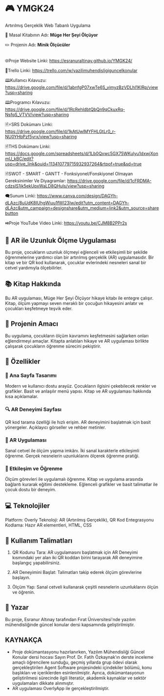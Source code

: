 # 🎮 YMGK24
Artırılmış Gerçeklik Web Tabanlı Uygulama

📙 Masal Kitabının Adı: **Müge Her Şeyi Ölçüyor**

✏️ Projenin Adı: **Minik Ölçücüler**

##

🌐Proje Website Linki: https://esranuraltinay.github.io/YMGK24/

🔗Trello Linki: https://trello.com/w/yazilimuhendisligiguncelkonular

🕮Kullanıcı Kılavuzu: https://drive.google.com/file/d/1abnfgP07xwTe6S_vimyzBzVDLhI1KIRp/view?usp=sharing

🕮Programcı Kılavuzu: https://drive.google.com/file/d/1RcRehldbtQbQn9qCkuxRq-NsfqS_VTVV/view?usp=sharing

🗎⚡SRS Dokümanı Linki: https://drive.google.com/file/d/1kAtUwlMYFHLGtLr0_r-NU0YHbPzf5yrx/view?usp=sharing

🗎THS Dokümanı Linki: https://docs.google.com/spreadsheets/d/1Lb0Qxwc5GX75WKulyu1dxwjXonmU_kBC/edit?usp=drive_link&ouid=113410779715932937264&rtpof=true&sd=true

🗎SWOT - SMART - GANTT - Fonksiyonel/Fonskiyonel Olmayan Gereksinimler Ve Diyagramlar: https://drive.google.com/file/d/1cFRDMA-cdzslS1jk5ekUpxWaLD8QHuIs/view?usp=sharing

🗨️Sunum Linki: https://www.canva.com/design/DAGYh-dLAzc/8uUdK8IUhgWiuu1fWl23Iw/edit?utm_content=DAGYh-dLAzc&utm_campaign=designshare&utm_medium=link2&utm_source=sharebutton

⏯️Proje YouTube Video Linki: https://youtu.be/CJM8B2PPr2s

##



## 📏 **AR ile Uzunluk Ölçme Uygulaması**
Bu proje, çocukların uzunluk ölçmeyi eğlenceli ve etkileşimli bir şekilde öğrenmelerine yardımcı olan bir artırılmış gerçeklik (AR) uygulamasıdır. Bir kitap ve bir QR kod kullanarak, çocuklar evlerindeki nesneleri sanal bir cetvel yardımıyla ölçebilirler.

## 📚 **Kitap Hakkında**
Bu AR uygulaması, Müge Her Şeyi Ölçüyor hikaye kitabı ile entegre çalışır. Kitap, ölçüm yapmayı seven meraklı bir çocuğun hikayesini anlatır ve çocukları keşfetmeye teşvik eder.

## 🚀 **Projenin Amacı**
Bu uygulama, çocukların ölçüm kavramını keşfetmesini sağlarken onları eğlendirmeyi amaçlar. Kitapta anlatılan hikaye ve AR uygulaması birlikte çalışarak çocukların öğrenme sürecini pekiştirir.

## 🌟 **Özellikler**
### 📄 Ana Sayfa Tasarımı
Modern ve kullanıcı dostu arayüz.
Çocukların ilgisini çekebilecek renkler ve grafikler.
Basit ve anlaşılır menü yapısı.
Kitap ve AR uygulaması hakkında kısa açıklamalar.

### 🔍 AR Deneyimi Sayfası
QR kod tarama özelliği ile hızlı erişim.
AR deneyimini başlatmak için basit yönergeler.
Açıklayıcı görseller ve rehber metinler.

### 📐 AR Uygulaması
Sanal cetvel ile ölçüm yapma imkânı.
İki sanal karakterle etkileşimli öğrenme.
Gerçek nesnelerin uzunluklarını ölçerek öğrenme pratiği.

### 🧠 Etkileşim ve Öğrenme
Ölçüm görevleri ile uygulamalı öğrenme.
Kitap ve uygulama arasında bağlantı kurarak eğitimi destekleme.
Eğlenceli grafikler ve basit talimatlar ile çocuk dostu bir deneyim.




## 💻 **Teknolojiler**
Platform: Overly
Teknoloji: AR (Artırılmış Gerçeklik), QR Kod Entegrasyonu
Kodlama: Hazır AR elementleri, HTML, CSS


## 🔗 **Kullanım Talimatları**
1. QR Kodunu Tara:
AR uygulamasını başlatmak için AR Deneyimi kısmındaki yer alan iki QR koddan birini tarayarak AR deneyimine başlangıç yapabilirsiniz.

2. AR Deneyimini Başlat:
Talimatları takip ederek ölçüm görevlerine başlayın.

3. Ölçüm Yap:
Sanal cetveli kullanarak çeşitli nesnelerin uzunluklarını ölçün ve öğrenin. 



## 📝 **Yazar**
Bu proje, Esranur Altınay tarafından Fırat Üniversitesi'nde yazılım mühendisliğinde güncel konular dersi kapsamında geliştirilmiştir.

## **KAYNAKÇA**
- Proje dokümantasyonu hazırlanırken, Yazılım Mühendisliği Güncel Konular dersi hocası Sayın
 Prof. Dr. Fatih Özkaynak’ın derste inceleme amaçlı öğrencilere sunduğu, geçmiş yıllarda
 grup ödevi olarak gerçekleştirilen Agent Software projesindeki içindekiler bölümü, konu
 başlıkları ve içeriklerden esinlenilmiştir. Ayrıca, dokümantasyonun geliştirilmesi sürecinde
 ilgili literatür, akademik kaynaklar ve sektör uygulamaları dikkate alınmıştır.
- AR uygulaması OverlyApp ile gerçekleştirilmiştir.

